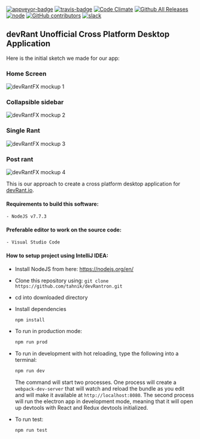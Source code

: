 [![appveyor-badge]][appveyor-url]
[![travis-badge]][travis-url]
[![Code Climate](https://codeclimate.com/github/tahnik/devRantron/badges/gpa.svg)](https://codeclimate.com/github/tahnik/devRantron)
[![Github All Releases](https://img.shields.io/github/downloads/tahnik/devRantron/total.svg)](https://github.com/tahnik/devRantron/releases)
[![node](http://img.shields.io/badge/node-7.x-brightgreen.svg)](https://nodejs.org/en/)
[![GitHub contributors](https://img.shields.io/github/contributors/tahnik/devRantron.svg)](https://github.com/tahnik/devRantron/graphs/contributors)
[![slack](https://img.shields.io/badge/slack-devRantron-blue.svg)](https://devrantron.slack.com/)
## devRant Unofficial Cross Platform Desktop Application

Here is the initial sketch we made for our app:
### Home Screen
![devRantFX mockup 1](http://imgur.com/tWUzRO5.png)
### Collapsible sidebar
![devRantFX mockup 2](http://imgur.com/tlLhm0t.png)
### Single Rant
![devRantFX mockup 3](http://imgur.com/V2gpdae.png)
### Post rant
![devRantFX mockup 4](http://imgur.com/hF9STj7.png)

This is our approach to create a cross platform desktop application for [devRant.io].

#### Requirements to build this software:
    - NodeJS v7.7.3
#### Preferable editor to work on the source code:
    - Visual Studio Code

#### How to setup project using IntelliJ IDEA:
- Install NodeJS from here: https://nodejs.org/en/
- Clone this repository using:
    `git clone https://github.com/tahnik/devRantron.git`
- cd into downloaded directory
- Install dependencies
    ```bash
    npm install
    ```
- To run in production mode:

    ```bash
    npm run prod
    ```

- To run in development with hot reloading, type the following into a terminal:

    ```bash
    npm run dev
    ```

    The command will start two processes. One process will create a `webpack-dev-server` that will watch and reload the bundle as you edit and will make it available at `http://localhost:8080`.
    The second process will run the electron app in development mode, meaning that it will open up devtools with React and Redux devtools initialized.
- To run test:

    ```bash
    npm run test
    ```

[devRant.io]: <http://devrant.io>
[appveyor-badge]: https://img.shields.io/appveyor/ci/tahnik/devRantron/master.svg
[appveyor-url]: https://ci.appveyor.com/project/tahnik/devrantron
[travis-badge]: https://img.shields.io/travis/tahnik/devRantron/master.svg
[travis-url]: https://travis-ci.org/tahnik/devRantron
